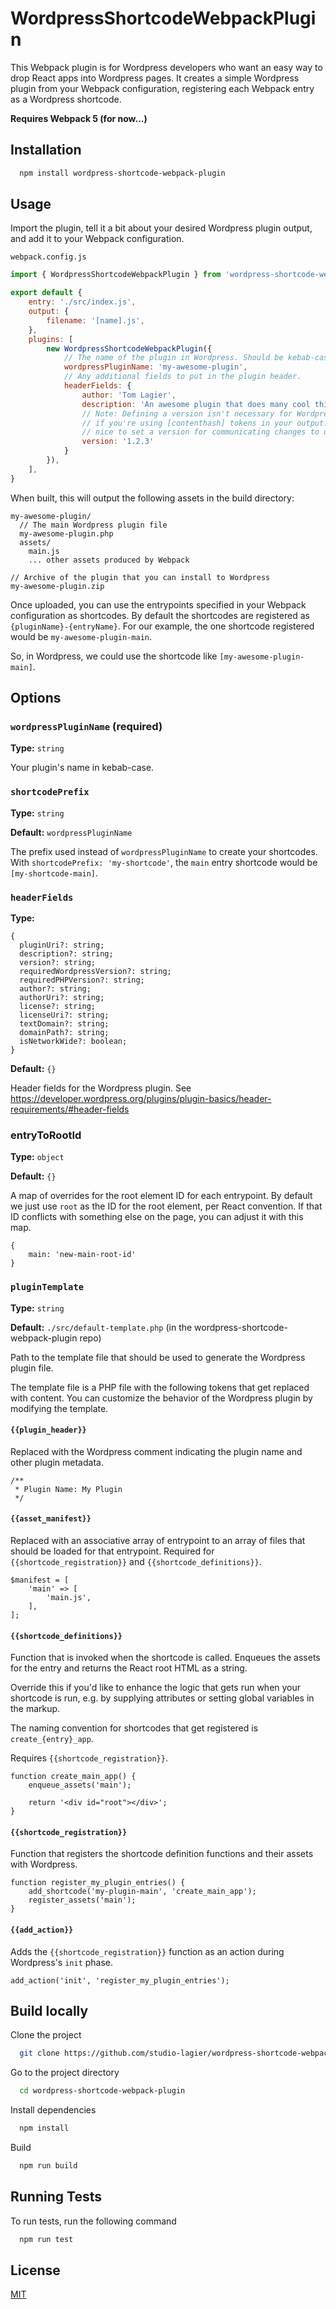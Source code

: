 # WordpressShortcodeWebpackPlugin

This Webpack plugin is for Wordpress developers who want an easy way to drop React apps
into Wordpress pages. It creates a simple Wordpress plugin from your Webpack configuration,
registering each Webpack entry as a Wordpress shortcode.

**Requires Webpack 5 (for now...)**

## Installation

```bash
  npm install wordpress-shortcode-webpack-plugin
```

## Usage

Import the plugin, tell it a bit about your desired Wordpress plugin output, and
add it to your Webpack configuration.

`webpack.config.js`

```javascript
import { WordpressShortcodeWebpackPlugin } from 'wordpress-shortcode-webpack-plugin';

export default {
    entry: './src/index.js',
    output: {
        filename: '[name].js',
    },
    plugins: [
        new WordpressShortcodeWebpackPlugin({
            // The name of the plugin in Wordpress. Should be kebab-cased
            wordpressPluginName: 'my-awesome-plugin',
            // Any additional fields to put in the plugin header.
            headerFields: {
                author: 'Tom Lagier',
                description: 'An awesome plugin that does many cool things'
                // Note: Defining a version isn't necessary for Wordpress cache-busting
                // if you're using [contenthash] tokens in your output. It can still be
                // nice to set a version for communicating changes to users.
                version: '1.2.3'
            }
        }),
    ],
}
```

When built, this will output the following assets in the build directory:

```
my-awesome-plugin/
  // The main Wordpress plugin file
  my-awesome-plugin.php
  assets/
    main.js
    ... other assets produced by Webpack

// Archive of the plugin that you can install to Wordpress
my-awesome-plugin.zip
```

Once uploaded, you can use the entrypoints specified in your Webpack configuration as shortcodes.
By default the shortcodes are registered as `{pluginName}-{entryName}`. For our example, the one
shortcode registered would be `my-awesome-plugin-main`.

So, in Wordpress, we could use the shortcode like `[my-awesome-plugin-main]`.

## Options

### `wordpressPluginName` (required)

**Type:** `string`

Your plugin's name in kebab-case.

### `shortcodePrefix`

**Type:** `string`

**Default:** `wordpressPluginName`

The prefix used instead of `wordpressPluginName` to create your shortcodes.
With `shortcodePrefix: 'my-shortcode'`, the `main` entry shortcode would
be `[my-shortcode-main]`.

### `headerFields`

**Type:**

```
{
  pluginUri?: string;
  description?: string;
  version?: string;
  requiredWordpressVersion?: string;
  requiredPHPVersion?: string;
  author?: string;
  authorUri?: string;
  license?: string;
  licenseUri?: string;
  textDomain?: string;
  domainPath?: string;
  isNetworkWide?: boolean;
}
```

**Default:** `{}`

Header fields for the Wordpress plugin.
See https://developer.wordpress.org/plugins/plugin-basics/header-requirements/#header-fields

### entryToRootId

**Type:** `object`

**Default:** `{}`

A map of overrides for the root element ID for each entrypoint. By default we just use `root` as
the ID for the root element, per React convention. If that ID conflicts with something else on the page,
you can adjust it with this map.

```
{
    main: 'new-main-root-id'
}
```

### `pluginTemplate`

**Type:** `string`

**Default:** `./src/default-template.php` (in the wordpress-shortcode-webpack-plugin repo)

Path to the template file that should be used to generate the Wordpress plugin file.

The template file is a PHP file with the following tokens that get replaced with content. You can
customize the behavior of the Wordpress plugin by modifying the template.

#### `{{plugin_header}}`

Replaced with the Wordpress comment indicating the plugin name and other plugin metadata.

```
/**
 * Plugin Name: My Plugin
 */
```

#### `{{asset_manifest}}`

Replaced with an associative array of entrypoint to an array of files that should be loaded
for that entrypoint. Required for `{{shortcode_registration}}` and `{{shortcode_definitions}}`.

```
$manifest = [
    'main' => [
        'main.js',
    ],
];
```

#### `{{shortcode_definitions}}`

Function that is invoked when the shortcode is called. Enqueues the assets for the entry
and returns the React root HTML as a string.

Override this if you'd like to enhance the logic that gets run when your shortcode is run,
e.g. by supplying attributes or setting global variables in the markup.

The naming convention for shortcodes that get registered is `create_{entry}_app`.

Requires `{{shortcode_registration}}`.

```
function create_main_app() {
    enqueue_assets('main');

    return '<div id="root"></div>';
}
```

#### `{{shortcode_registration}}`

Function that registers the shortcode definition functions and their assets with Wordpress.

```
function register_my_plugin_entries() {
    add_shortcode('my-plugin-main', 'create_main_app');
    register_assets('main');
}
```

#### `{{add_action}}`

Adds the `{{shortcode_registration}}` function as an action during Wordpress's `init` phase.

```
add_action('init', 'register_my_plugin_entries');
```

## Build locally

Clone the project

```bash
  git clone https://github.com/studio-lagier/wordpress-shortcode-webpack-plugin
```

Go to the project directory

```bash
  cd wordpress-shortcode-webpack-plugin
```

Install dependencies

```bash
  npm install
```

Build

```bash
  npm run build
```

## Running Tests

To run tests, run the following command

```bash
  npm run test
```

## License

[MIT](https://choosealicense.com/licenses/mit/)
